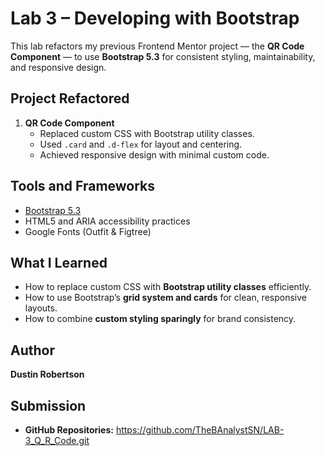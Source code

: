 # Lab 3 – Developing with Bootstrap

This lab refactors my previous Frontend Mentor project — the **QR Code Component** — to use **Bootstrap 5.3** for consistent styling, maintainability, and responsive design.

## Project Refactored
1. **QR Code Component**
   - Replaced custom CSS with Bootstrap utility classes.
   - Used `.card` and `.d-flex` for layout and centering.
   - Achieved responsive design with minimal custom code.

## Tools and Frameworks
- [Bootstrap 5.3](https://getbootstrap.com/)
- HTML5 and ARIA accessibility practices
- Google Fonts (Outfit & Figtree)

## What I Learned
- How to replace custom CSS with **Bootstrap utility classes** efficiently.
- How to use Bootstrap’s **grid system and cards** for clean, responsive layouts.
- How to combine **custom styling sparingly** for brand consistency.

## Author
**Dustin Robertson**  

## Submission
- **GitHub Repositories:**
https://github.com/TheBAnalystSN/LAB-3_Q_R_Code.git